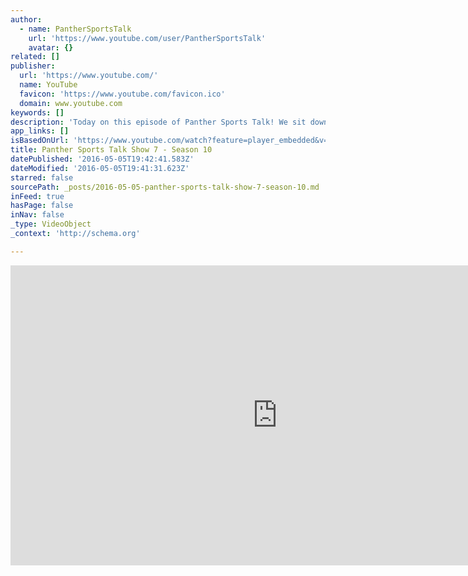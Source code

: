 ```yaml
---
author:
  - name: PantherSportsTalk
    url: 'https://www.youtube.com/user/PantherSportsTalk'
    avatar: {}
related: []
publisher:
  url: 'https://www.youtube.com/'
  name: YouTube
  favicon: 'https://www.youtube.com/favicon.ico'
  domain: www.youtube.com
keywords: []
description: 'Today on this episode of Panther Sports Talk! We sit down with head coach Mark Farley to recap big road win over nationally ranked Cal Poly, and get his thoughts on the start of MVFC competition. We check in with the Wrestling team and see why they are climbing ropes for a great cause.'
app_links: []
isBasedOnUrl: 'https://www.youtube.com/watch?feature=player_embedded&v=FEKk5Z1EyiQ&list=PL5zm11HJbk46oCjuj6Br_A5Niy2t6LGGv'
title: Panther Sports Talk Show 7 - Season 10
datePublished: '2016-05-05T19:42:41.583Z'
dateModified: '2016-05-05T19:41:31.623Z'
starred: false
sourcePath: _posts/2016-05-05-panther-sports-talk-show-7-season-10.md
inFeed: true
hasPage: false
inNav: false
_type: VideoObject
_context: 'http://schema.org'

---
```

<iframe src="https://cdn.embedly.com/widgets/media.html?src=https%3A%2F%2Fwww.youtube.com%2Fembed%2Fvideoseries%3Flist%3DPL5zm11HJbk46oCjuj6Br_A5Niy2t6LGGv&amp;url=https%3A%2F%2Fwww.youtube.com%2Fwatch%3Ffeature%3Dplayer_embedded%26v%3DFEKk5Z1EyiQ%26list%3DPL5zm11HJbk46oCjuj6Br_A5Niy2t6LGGv&amp;image=https%3A%2F%2Fi.ytimg.com%2Fvi%2FFEKk5Z1EyiQ%2Fhqdefault.jpg&amp;key=b7d04c9b404c499eba89ee7072e1c4f7&amp;type=text%2Fhtml&amp;schema=youtube" width="854" height="480" scrolling="no" frameborder="0" allowfullscreen="" style=""></iframe>